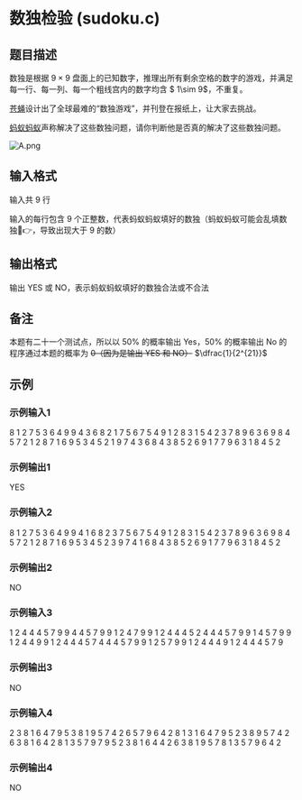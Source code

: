 # 数独检验 (sudoku.c)

## 题目描述

数独是根据 $9\times 9$ 盘面上的已知数字，推理出所有剩余空格的数字的游戏，并满足每一行、每一列、每一个粗线宫内的数字均含 $ 1\sim 9$，不重复。

[苍蝇](https://music.163.com/#/song?id=186108)设计出了全球最难的“数独游戏”，并刊登在报纸上，让大家去挑战。

[蚂蚁蚂蚁](https://music.163.com/#/song?id=186098)声称解决了这些数独问题，请你判断他是否真的解决了这些数独问题。

![A.png](https://cdn.acwing.com/media/article/image/2019/04/18/19_165f3c0a61-1.png)

## 输入格式

输入共 $9$ 行

输入的每行包含 $9$ 个正整数，代表蚂蚁蚂蚁填好的数独（蚂蚁蚂蚁可能会乱填数独🤣👉，导致出现大于 $9$ 的数）

## 输出格式

输出 YES 或 NO，表示蚂蚁蚂蚁填好的数独合法或不合法

## 备注

本题有二十一个测试点，所以以 50% 的概率输出 Yes，50% 的概率输出 No 的程序通过本题的概率为 ~~0（因为是输出 YES 和 NO）~~ $\dfrac{1}{2^{21}}$

## 示例

### 示例输入1

8 1 2 7 5 3 6 4 9
9 4 3 6 8 2 1 7 5 
6 7 5 4 9 1 2 8 3 
1 5 4 2 3 7 8 9 6 
3 6 9 8 4 5 7 2 1 
2 8 7 1 6 9 5 3 4 
5 2 1 9 7 4 3 6 8 
4 3 8 5 2 6 9 1 7 
7 9 6 3 1 8 4 5 2 

### 示例输出1

YES

### 示例输入2

8 1 2 7 5 3 6 4 9
9 4 1 6 8 2 3 7 5 
6 7 5 4 9 1 2 8 3 
1 5 4 2 3 7 8 9 6 
3 6 9 8 4 5 7 2 1 
2 8 7 1 6 9 5 3 4 
5 2 3 9 7 4 1 6 8 
4 3 8 5 2 6 9 1 7 
7 9 6 3 1 8 4 5 2  

### 示例输出2

NO

### 示例输入3

1 2 4 4 4 5 7 9 9 
4 4 5 7 9 9 1 2 4
7 9 9 1 2 4 4 4 5
2 4 4 4 5 7 9 9 1
4 5 7 9 9 1 2 4 4
9 9 1 2 4 4 4 5 7
4 4 4 5 7 9 9 1 2
5 7 9 9 1 2 4 4 4
9 1 2 4 4 4 5 7 9

### 示例输出3

NO

### 示例输入4

2 3 8 1 6 4 7 9 5
3 8 1 9 5 7 4 2 6
5 7 9 6 4 2 8 1 3
1 6 4 7 9 5 2 3 8
9 5 7 4 2 6 3 8 1
6 4 2 8 1 3 5 7 9
7 9 5 2 3 8 1 6 4
4 2 6 3 8 1 9 5 7
8 1 3 5 7 9 6 4 2

### 示例输出4

NO